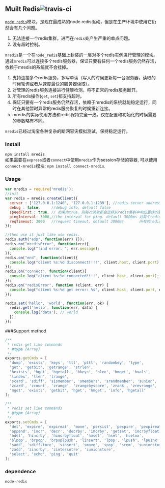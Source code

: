 ## Muilt Redis![travis-ci](https://secure.travis-ci.org/dead-horse/multi_redis.png) 
[`node_redis`](https://github.com/mranney/node_redis)模块，是现在最成熟的node redis驱动，但是在生产环境中使用它仍然会有几个问题。   

 1. 无法连接一个redis集群。进而在`redis`处产生严重的单点问题。   
 2. 没有超时控制。   

`mredis`是一个在`node_redis`基础上封装的一层对多个redis实例进行管理的模块。通过`mredis`可以连接多个redis服务器，保证只要有任何一个redis服务仍然存活，依赖于mredis的系统就不会挂掉。   

 1. 支持连接多个redis服务，多写单读（写入的时候更新每一台服务器，读取的时候轮询或者从速度最快的服务器读取）。   
 2. 对管理的redis服务连接进行健康检测。将不正常的redis服务断开。   
 3. 所有redis操作(`get`, `set`)都支持超时。    
 4. 保证只要有一个redis服务仍然存活，依赖于mredis的系统就能稳定运行，同时在其他暂时异常的redis服务恢复的时候重新连接。   
 5. mredis的实际使用方法和redis保持完全一致。仅在配置和初始化的时候需要的参数略有不同。   

`mredis`已经过淘宝各种复杂的断网容灾模拟测试，保持稳定运行。   


### Install   
`npm install mredis`   
如果需要在`express`或者`connect`中使用`mredis`作为session存储的容器, 可以使用`connect-mredis`模块: `npm install connect-mredis`.

### Usage  
```javascript
var mredis = require('mredis');
//init
var redis = mredis.createClient({
  server : ['127.0.0.1:1240', '127.0.0.1:1239'], //redis server addresses
  debug : false,     //debug info, default false
  speedFirst : true, // 如果为true，则每次读取都会选择从redis集群中响应最快的服务读取，反之，则会对所有集群进行轮询(负载均衡)。
  pingInterval: 3000,//the interval for ping. default 3000ms 对每个redis服务进行心跳检测
  reqTimeout: 3000   //request timeout. default 3000ms       所有的redis请求的超时设置
}); 

//then use it just like use redis.
redis.auth("edp", function(err) {});
redis.on("mredisError", function(err){
  console.log("find error: ", err.message);
});
redis.on("end", function(client){
  console.log("client %s:%d disconnect!!!!", client.host, client.port);
});
redis.on("connect", function(client){
  console.log("client %s:%d connected!!!!", client.host, client.port);
});
redis.on("redisError", function (client, err) {
  console.log("client %s:%d get error: %s", client.host, client.port, err.message);
});

redis.set('hello', 'world', function(err, ok) {
  redis.get('hello', function(err, data) {
    console.log('data'); // world
  });
});
```  

###Support method   
```javascript
/**
 * redis get like commands
 * @type {Array}
 */
exports.getCmds = [
  'dump', 'exists', 'keys', 'ttl', 'pttl', 'randomkey', 'type',
  'get', 'getbit', 'getrange', 'strlen',
  'hexists', 'hget', 'hgetall', 'hkeys', 'hlen', 'hmget', 'hvals',
  'lindex', 'llen', 'lrange', 
  'scard', 'sdiff', 'sismember', 'smembers', 'srandmember', 'sunion', 
  'zcard', 'zcount', 'zrange', 'zrangebyscore', 'zrank', 'zrevrange', 'zrevrangebyscore', 'zrevrank', 'zscore',
  'mget', 'exists', 'getbit', 'hget', 'hmget', 'info', 'hgetall'
];

/**
 * redis set like commands
 * @type {Array}
 */
exports.setCmds = [
  'del', 'expire', 'expireat', 'move', 'persist', 'pexpire', 'pexpireat', 'rename', 'renamenx', 'sort',
  'append', 'incr', 'decr', 'decrby', 'incrby', 'getset', 'incrbyfloat', 'mset', 'msetnx', 'psetex', 'set', 'setbit', 'setex', 'setnx', 'setrange',
  'hdel', 'hincrby', 'hincrbyfloat', 'hmset', 'hset', 'hsetnx',
  'blpop', 'brpop', 'brpoplpush', 'linsert', 'lpop', 'lpush', 'lpushx', 'lrem', 'lset', 'ltrim', 'rpop', 'rpoplpush', 'rpushx', 'rpush',
  'sadd', 'sdiffstore', 'sinsert', 'smove', 'spop', 'srem', 'sunionstore', 
  'zadd', 'zincrby', 'zintersotre', 'zunionstore',
  'select', 'echo', 'ping', 'quit'
];
```
### dependence   
`node-redis`

